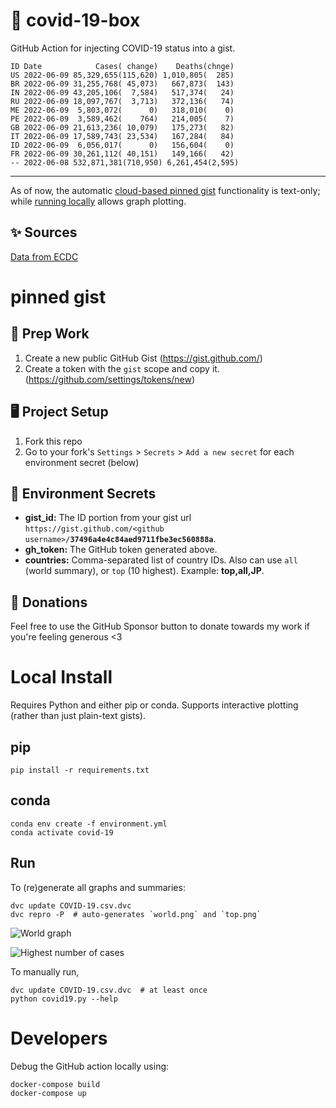 # 🏥 covid-19-box

GitHub Action for injecting COVID-19 status into a gist.

```
ID Date            Cases( change)    Deaths(chnge)
US 2022-06-09 85,329,655(115,620) 1,010,805(  285)
BR 2022-06-09 31,255,768( 45,073)   667,873(  143)
IN 2022-06-09 43,205,106(  7,584)   517,374(   24)
RU 2022-06-09 18,097,767(  3,713)   372,136(   74)
ME 2022-06-09  5,803,072(      0)   318,010(    0)
PE 2022-06-09  3,589,462(    764)   214,005(    7)
GB 2022-06-09 21,613,236( 10,079)   175,273(   82)
IT 2022-06-09 17,589,743( 23,534)   167,284(   84)
ID 2022-06-09  6,056,017(      0)   156,604(    0)
FR 2022-06-09 30,261,112( 40,151)   149,166(   42)
-- 2022-06-08 532,871,381(710,950) 6,261,454(2,595)
```

---

As of now, the automatic [cloud-based pinned gist](#pinned-gist) functionality is text-only;
while [running locally](#local-install) allows graph plotting.

## ✨ Sources

[Data from ECDC](https://www.ecdc.europa.eu/en/publications-data/download-todays-data-geographic-distribution-covid-19-cases-worldwide)

# pinned gist

## 🎒 Prep Work
1. Create a new public GitHub Gist (https://gist.github.com/)
1. Create a token with the `gist` scope and copy it. (https://github.com/settings/tokens/new)

## 🖥 Project Setup
1. Fork this repo
1. Go to your fork's `Settings` > `Secrets` > `Add a new secret` for each environment secret (below)

## 🤫 Environment Secrets
- **gist_id:** The ID portion from your gist url `https://gist.github.com/<github username>/`**`37496a4e4c84aed9711fbe3ec560888a`**.
- **gh_token:** The GitHub token generated above.
- **countries:** Comma-separated list of country IDs. Also can use `all` (world summary), or `top` (10 highest). Example: **top,all,JP**.

## 💸 Donations

Feel free to use the GitHub Sponsor button to donate towards my work if you're feeling generous <3

# Local Install

Requires Python and either pip or conda. Supports interactive plotting (rather than just plain-text gists).

## pip

```
pip install -r requirements.txt
```

## conda

```
conda env create -f environment.yml
conda activate covid-19
```

## Run

To (re)generate all graphs and summaries:

```
dvc update COVID-19.csv.dvc
dvc repro -P  # auto-generates `world.png` and `top.png`
```

![World graph](world.png)

![Highest number of cases](top.png)

To manually run,

```
dvc update COVID-19.csv.dvc  # at least once
python covid19.py --help
```

# Developers

Debug the GitHub action locally using:

```
docker-compose build
docker-compose up
```

